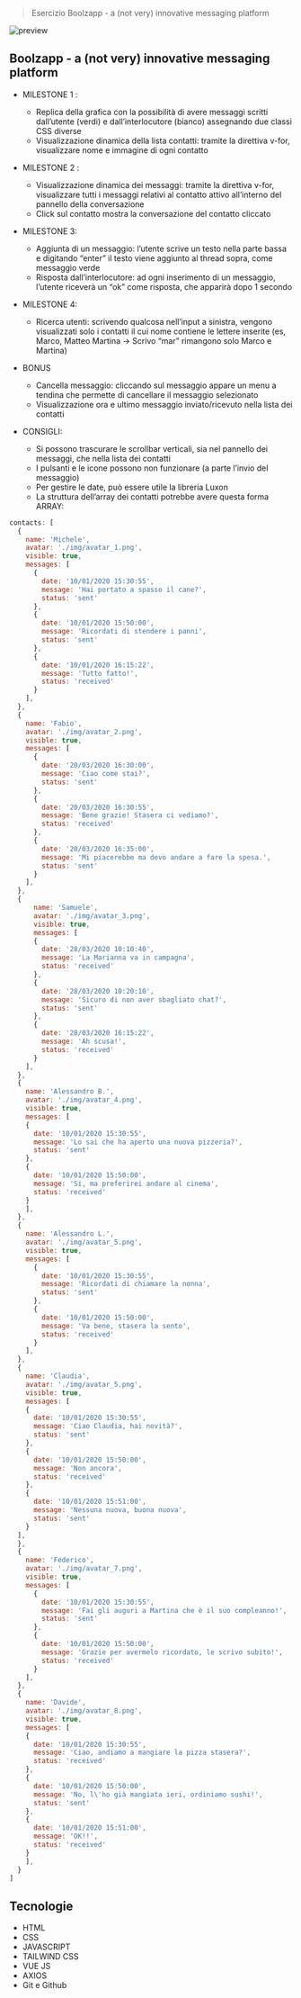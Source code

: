 > Esercizio Boolzapp - a (not very) innovative messaging
platform


![preview](./.github/preview.png)

## Boolzapp - a (not very) innovative messaging platform

- MILESTONE 1 :
  -  Replica della grafica con la possibilità di avere messaggi scritti dall’utente (verdi) e dall’interlocutore (bianco) assegnando due classi CSS diverse
  - Visualizzazione dinamica della lista contatti: tramite la direttiva v-for, visualizzare nome e immagine di ogni contatto

- MILESTONE 2 :
  - Visualizzazione dinamica dei messaggi: tramite la direttiva v-for, visualizzare tutti i messaggi relativi al contatto attivo all’interno del pannello della conversazione
  - Click sul contatto mostra la conversazione del contatto cliccato

- MILESTONE 3: 
  -  Aggiunta di un messaggio: l’utente scrive un testo nella parte bassa e digitando “enter” il testo viene aggiunto al thread sopra, come messaggio verde
  - Risposta dall’interlocutore: ad ogni inserimento di un messaggio, l’utente riceverà un “ok” come risposta, che apparirà dopo 1 secondo

- MILESTONE 4: 
  -  Ricerca utenti: scrivendo qualcosa nell’input a sinistra, vengono visualizzati solo i contatti il cui nome contiene le lettere inserite (es, Marco, Matteo Martina -> Scrivo “mar” rimangono solo Marco e Martina)

- BONUS
  - Cancella messaggio: cliccando sul messaggio appare un menu a tendina che permette di cancellare il messaggio selezionato
  - Visualizzazione ora e ultimo messaggio inviato/ricevuto nella lista dei contatti

- CONSIGLI:
  - Si possono trascurare le scrollbar verticali, sia nel pannello dei messaggi, che nella lista dei contatti
  - I pulsanti e le icone possono non funzionare (a parte l’invio del messaggio)
  - Per gestire le date, può essere utile la libreria Luxon
  - La struttura dell’array dei contatti potrebbe avere questa forma
  ARRAY:
```javascript
contacts: [
  {
    name: 'Michele',
    avatar: './img/avatar_1.png',
    visible: true,
    messages: [
      {
        date: '10/01/2020 15:30:55',
        message: 'Hai portato a spasso il cane?',
        status: 'sent'
      },
      {
        date: '10/01/2020 15:50:00',
        message: 'Ricordati di stendere i panni',
        status: 'sent'
      },
      {
        date: '10/01/2020 16:15:22',
        message: 'Tutto fatto!',
        status: 'received'
      }
    ],
  },
  {
    name: 'Fabio',
    avatar: './img/avatar_2.png',
    visible: true,
    messages: [
      {
        date: '20/03/2020 16:30:00',
        message: 'Ciao come stai?',
        status: 'sent'
      },
      {
        date: '20/03/2020 16:30:55',
        message: 'Bene grazie! Stasera ci vediamo?',
        status: 'received'
      },
      {
        date: '20/03/2020 16:35:00',
        message: 'Mi piacerebbe ma devo andare a fare la spesa.',
        status: 'sent'
      }
    ],
  },
  {
      name: 'Samuele',
      avatar: './img/avatar_3.png',
      visible: true,
      messages: [
      {
        date: '28/03/2020 10:10:40',
        message: 'La Marianna va in campagna',
        status: 'received'
      },
      {
        date: '28/03/2020 10:20:10',
        message: 'Sicuro di non aver sbagliato chat?',
        status: 'sent'
      },
      {
        date: '28/03/2020 16:15:22',
        message: 'Ah scusa!',
        status: 'received'
      }
    ],
  },
  {
    name: 'Alessandro B.',
    avatar: './img/avatar_4.png',
    visible: true,
    messages: [
    {
      date: '10/01/2020 15:30:55',
      message: 'Lo sai che ha aperto una nuova pizzeria?',
      status: 'sent'
    },
    {
      date: '10/01/2020 15:50:00',
      message: 'Si, ma preferirei andare al cinema',
      status: 'received'
    }
    ],
  },
  {
    name: 'Alessandro L.',
    avatar: './img/avatar_5.png',
    visible: true,
    messages: [
      {
        date: '10/01/2020 15:30:55',
        message: 'Ricordati di chiamare la nonna',
        status: 'sent'
      },
      {
        date: '10/01/2020 15:50:00',
        message: 'Va bene, stasera la sento',
        status: 'received'
      }
    ],
  },
  {
    name: 'Claudia',
    avatar: './img/avatar_5.png',
    visible: true,
    messages: [
    {
      date: '10/01/2020 15:30:55',
      message: 'Ciao Claudia, hai novità?',
      status: 'sent'
    },
    {
      date: '10/01/2020 15:50:00',
      message: 'Non ancora',
      status: 'received'
    },
    {
      date: '10/01/2020 15:51:00',
      message: 'Nessuna nuova, buona nuova',
      status: 'sent'
    }
  ],
  },
  {
    name: 'Federico',
    avatar: './img/avatar_7.png',
    visible: true,
    messages: [
      {
        date: '10/01/2020 15:30:55',
        message: 'Fai gli auguri a Martina che è il suo compleanno!',
        status: 'sent'
      },
      {
        date: '10/01/2020 15:50:00',
        message: 'Grazie per avermelo ricordato, le scrivo subito!',
        status: 'received'
      }
    ],
  },
  {
    name: 'Davide',
    avatar: './img/avatar_8.png',
    visible: true,
    messages: [
    {
      date: '10/01/2020 15:30:55',
      message: 'Ciao, andiamo a mangiare la pizza stasera?',
      status: 'received'
    },
    {
      date: '10/01/2020 15:50:00',
      message: 'No, l\'ho già mangiata ieri, ordiniamo sushi!',
      status: 'sent'
    },
    {
      date: '10/01/2020 15:51:00',
      message: 'OK!!',
      status: 'received'
    }
    ],
  }
]
```

## Tecnologie

- HTML
- CSS
- JAVASCRIPT
- TAILWIND CSS
- VUE JS
- AXIOS
- Git e Github
